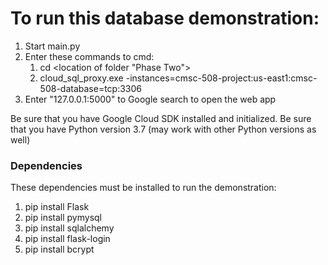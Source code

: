 # To run this database demonstration:
  1. Start main.py
  2. Enter these commands to cmd:
      1. cd <location of folder "Phase Two">
      2. cloud_sql_proxy.exe -instances=cmsc-508-project:us-east1:cmsc-508-database=tcp:3306
  3. Enter "127.0.0.1:5000" to Google search to open the web app
    
Be sure that you have Google Cloud SDK installed and initialized.
Be sure that you have Python version 3.7 (may work with other Python versions as well)

### Dependencies
These dependencies must be installed to run the demonstration:
  1.  pip install Flask
  2.  pip install pymysql
  3.  pip install sqlalchemy
  4.  pip install flask-login
  5.  pip install bcrypt

